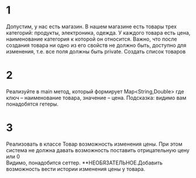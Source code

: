 # 1
Допустим, у нас есть магазин. В нашем магазине есть товары трех  категорий: продукты, электроника, одежда. 
У каждого товара есть цена, наименование категория к которой он относится. Важно, что после создания товара ни одно из его свойств не должно быть,  доступно для изменения, 
т.е. все поля должны быть private.  Создать список товаров
# 2
Реализуйте в main метод, который формирует Map<String,Double> где ключ – наименование товара, значение – цена.  Подсказка: видимо вам понадобятся гетеры.
# 3
Реализовать в классе Товар возможность изменения цены. При этом система не должна давать возможность поставить отрицательную цену или 0   
Видимо, понадобится сеттер. 
**НЕОБЯЗАТЕЛЬНОЕ.Добавить возможность вести истории изменения цены у товара.  